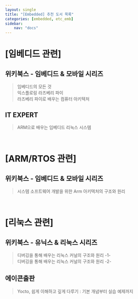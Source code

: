 ```yaml
---
layout: single
title: "[Embedded] 추천 도서 목록"
categories: [embedded, etc_emb]
sidebar:
    nav: "docs"
---
```


# **[임베디드 관련]**
## 위키북스 - 임베디드 & 모바일 시리즈
> 임베디드의 모든 것 <br/>
> 익스플로링 라즈베리 파이 <br/>
> 라즈베리 파이로 배우는 컴퓨터 아키텍처 <br/>

## IT EXPERT
> ARM으로 배우는 임베디드 리눅스 시스템 <br/>

<br/>

# **[ARM/RTOS 관련]**
## 위키북스 - 임베디드 & 모바일 시리즈
> 시스템 소프트웨어 개발을 위한 Arm 아키텍처의 구조와 원리 <br/>

<br/>

# **[리눅스 관련]**
## 위키북스 - 유닉스 & 리눅스 시리즈  
> 디버깅을 통해 배우는 리눅스 커널의 구조와 원리 -1- <br/>
> 디버깅을 통해 배우는 리눅스 커널의 구조와 원리 -2- <br/>

## 에이콘출판
> Yocto, 쉽게 이해하고 깊게 다루기 : 기본 개념부터 실습 예제까지  <br/>